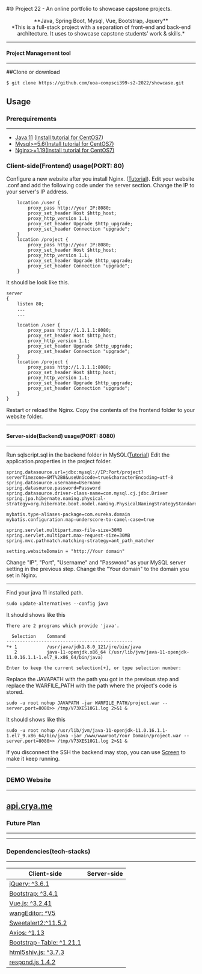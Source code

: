 #🌐 Project 22 - An online portfolio to showcase capstone projects.

<center>**Java, Spring Boot, Mysql, Vue, Bootstrap, Jquery**</center>


<center>*This is a full-stack project with a separation of front-end and back-end architecture. It uses to showcase capstone students’ work & skills.*</center>

------------


#### Project Management tool

------------

##Clone or download
```
$ git clone https://github.com/uoa-compsci399-s2-2022/showcase.git
```

## Usage 

### Prerequirements

------------
- [Java 11](https://www.oracle.com/java/technologies/javase/jdk11-archive-downloads.html "Java 11") ([Install tutorial for CentOS7](https://phoenixnap.com/kb/install-java-on-centos "Install tutorial for CentOS7"))
- [Mysql>=5.6](https://downloads.mysql.com/archives/community/ "Mysql")[(Install tutorial for CentOS7)](https://sourceexample.com/article/en/a3b034368d02b9fbc3ed2c6fc003dd4d/ "(Install tutorial for CentOS7)")
- [Nginx>=1.19](https://www.nginx.com/ "Nginx")[(Install tutorial for CentOS7)](https://phoenixnap.com/kb/how-to-install-nginx-on-centos-7 "(Install tutorial for CentOS7)")


### Client-side(Frontend) usage(PORT: 80)
Configure a new website after you install Nginx. ([Tutorial](https://docs.nginx.com/nginx/admin-guide/basic-functionality/managing-configuration-files/ "Tutorial")). Edit your website .conf and add the following code under the server section. Change the IP to your server's IP address.
```
	location /user {
        proxy_pass http://your IP:8080;
        proxy_set_header Host $http_host;
        proxy_http_version 1.1;
        proxy_set_header Upgrade $http_upgrade;
        proxy_set_header Connection "upgrade";
    }
    location /project {
        proxy_pass http://your IP:8080;
        proxy_set_header Host $http_host;
        proxy_http_version 1.1;
        proxy_set_header Upgrade $http_upgrade;
        proxy_set_header Connection "upgrade";
    }
```

It should be look like this.
```
server
{
    listen 80;
	...
	...
	
	location /user {
        proxy_pass http://1.1.1.1:8080;
        proxy_set_header Host $http_host;
        proxy_http_version 1.1;
        proxy_set_header Upgrade $http_upgrade;
        proxy_set_header Connection "upgrade";
    }
    location /project {
        proxy_pass http://1.1.1.1:8080;
        proxy_set_header Host $http_host;
        proxy_http_version 1.1;
        proxy_set_header Upgrade $http_upgrade;
        proxy_set_header Connection "upgrade";
    }
}
```
Restart or reload the Nginx. Copy the contents of the frontend folder to your website folder.  

------------


#### Server-side(Backend) usage(PORT: 8080)

------------
Run sqlscript.sql in the backend folder in MySQL([Tutorial](https://sebhastian.com/mysql-running-sql-file/ "Tutorial"))
Edit the application.properties in the project folder.
```
spring.datasource.url=jdbc:mysql://IP:Port/project?serverTimezone=GMT%2B8&useUnicode=true&characterEncoding=utf-8
spring.datasource.username=Username
spring.datasource.password=Password
spring.datasource.driver-class-name=com.mysql.cj.jdbc.Driver
spring.jpa.hibernate.naming.physical-strategy=org.hibernate.boot.model.naming.PhysicalNamingStrategyStandardImpl

mybatis.type-aliases-package=com.eureka.domain
mybatis.configuration.map-underscore-to-camel-case=true

spring.servlet.multipart.max-file-size=30MB
spring.servlet.multipart.max-request-size=30MB
spring.mvc.pathmatch.matching-strategy=ant_path_matcher

setting.websiteDomain = "http://Your domain"
```
Change "IP", "Port", "Username" and "Password" as your MySQL server setting in the previous step. Change the "Your domain" to the domain you set in Nginx.

------------


Find your java 11 installed path.
```
sudo update-alternatives --config java
```
It should shows like this
```
There are 2 programs which provide 'java'.

  Selection    Command
-----------------------------------------------
*+ 1           /usr/java/jdk1.8.0_121/jre/bin/java
   2           java-11-openjdk.x86_64 (/usr/lib/jvm/java-11-openjdk-11.0.16.1.1-1.el7_9.x86_64/bin/java)

Enter to keep the current selection[+], or type selection number: 
```
Replace the JAVAPATH with the path you got in the previous step and replace the WARFILE_PATH with the path where the project's code is stored.
```
sudo -u root nohup JAVAPATH -jar WARFILE_PATH/project.war --server.port=8080>> /tmp/V73XES10G1.log 2>&1 &
```
It should shows like this
```
sudo -u root nohup /usr/lib/jvm/java-11-openjdk-11.0.16.1.1-1.el7_9.x86_64/bin/java -jar /www/wwwroot/Your Domain/project.war --server.port=8080>> /tmp/V73XES10G1.log 2>&1 &
```
If you disconnect the SSH the backend may stop, you can use [Screen](https://linuxhint.com/screen-command-centos/ "Screen") to make it keep running.

------------
### DEMO Website

------------
[api.crya.me](https://api.crya.me "api.crya.me")
------------

### Future Plan

------------


------------



### Dependencies(tech-stacks)

------------
| Client-side  | Server-side  |
| ------------ | ------------ |
|  [jQuery: ^3.6.1](https://jquery.com/ "jQuery") |   |
|  [Bootstrap: ^3.4.1](https://getbootstrap.com/ "Bootstrap") |   |
|  [Vue.js: ^3.2.41](https://vuejs.org/ "Vue.js") |   |
|  [wangEditor: ^V5](https://www.wangeditor.com/en/ "wangEditor") |   |
| [Sweetalert2:^11.5.2](https://sweetalert2.github.io/ "Sweetalert2")  |   |
| [Axios: ^1.13](https://github.com/axios/axios "Axios") |   |
|  [Bootstrap-Table: ^1.21.1](https://github.com/wenzhixin/bootstrap-table "Bootstrap-Table") |   |
| [html5shiv.js: ^3.7.3](https://github.com/aFarkas/html5shiv "html5shiv") |   |
| [respond.js 1.4.2](https://github.com/scottjehl/Respond "respond.js 1.4.2") |   |



